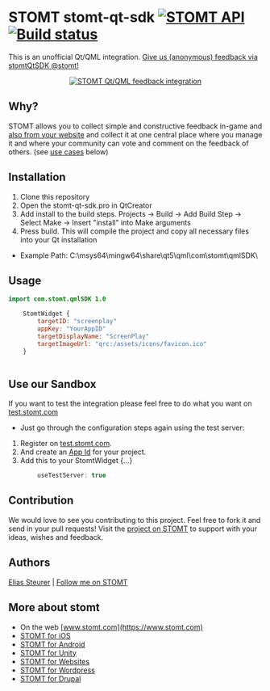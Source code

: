 # STOMT stomt-qt-sdk [![STOMT API](https://img.shields.io/badge/stomt-v2.10.X-brightgreen.png)](https://rest.stomt.com/)[![Build status](https://ci.appveyor.com/api/projects/status/dv4pqwy8b87k1l0p?svg=true)](https://ci.appveyor.com/project/kelteseth/stomt-qt-sdk)


This is an unofficial Qt/QML integration. [Give us (anonymous) feedback via stomtQtSDK @stomt!](https://www.stomt.com/stomtqtsdk)

<p align="center">
  <a href="https://www.stomt.com/stomtqtsdk">
    <img alt="STOMT Qt/QML feedback integration" src="https://i.imgur.com/h1GBFLg.png" />
  </a>
</p>

## Why?

STOMT allows you to collect simple and constructive feedback in-game and [also from your website](https://stomt.co/web) and collect it at one central place where you manage it and where your community can vote and comment on the feedback of others. (see [use cases](#use-cases) below)

## Installation

1. Clone this repository
2. Open the stomt-qt-sdk.pro in QtCreator
3. Add install to the build steps. Projects -> Build -> Add Build Step -> Select Make -> Insert "install" into Make arguments
4. Press build. This will compile the project and copy all necessary files into your Qt installation 
 * Example Path: C:\msys64\mingw64\share\qt5\qml\com\stomt\qmlSDK\
 
 ## Usage
```qml
import com.stomt.qmlSDK 1.0

    StomtWidget {
        targetID: "screenplay"
        appKey: "YourAppID"
        targetDisplayName: "ScreenPlay"
        targetImageUrl: "qrc:/assets/icons/favicon.ico"
    }
    
```
## Use our Sandbox

If you want to test the integration please feel free to do what you want on [test.stomt.com](https://test.stomt.com/)

* Just go through the configuration steps again using the test server:

1. Register on [test.stomt.com](https://test.stomt.com/signup/game).
2. And create an [App Id](https://test.stomt.com/integrate) for your project.
3. Add this to your StomtWidget {...}

```qml
        useTestServer: true
```

## Contribution

We would love to see you contributing to this project. Feel free to fork it and send in your pull requests! Visit the [project on STOMT](https://www.stomt.com/stomtqtsdk) to support with your ideas, wishes and feedback.


## Authors

[Elias Steurer](https://github.com/kelteseth) | [Follow me on STOMT](https://www.stomt.com/kelteseth)


## More about stomt

* On the web [www.stomt.com](https://www.stomt.com)
* [STOMT for iOS](http://stomt.co/ios)
* [STOMT for Android](http://stomt.co/android)
* [STOMT for Unity](http://stomt.co/unity)
* [STOMT for Websites](http://stomt.co/web)
* [STOMT for Wordpress](http://stomt.co/wordpress)
* [STOMT for Drupal](http://stomt.co/drupal)
